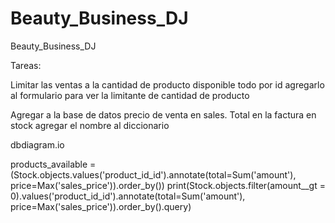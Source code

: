 # Beauty_Business_DJ
Beauty_Business_DJ

Tareas:

Limitar las ventas a la cantidad de producto disponible
todo por id
agregarlo al formulario para ver la limitante de cantidad de producto

Agregar a la base de datos precio de venta en sales.
Total en la factura en stock
agregar el nombre al diccionario

dbdiagram.io


products_available = (Stock.objects.values('product_id_id').annotate(total=Sum('amount'), price=Max('sales_price')).order_by())
    print(Stock.objects.filter(amount__gt = 0).values('product_id_id').annotate(total=Sum('amount'), price=Max('sales_price')).order_by().query)